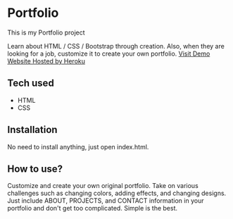 # Portfolio

This is my Portfolio project

 Learn about HTML / CSS / Bootstrap through creation. Also, when they are looking for a job, customize it to create your own portfolio.
[Visit Demo Website Hosted by Heroku](https://portfolio-charles-lofton.herokuapp.com/)


## Tech used
* HTML
* CSS
## Installation
No need to install anything, just open index.html.
## How to use?
Customize and create your own original portfolio. Take on various challenges such as changing colors, adding effects, and changing designs. Just include ABOUT, PROJECTS, and CONTACT information in your portfolio and don't get too complicated. Simple is the best.